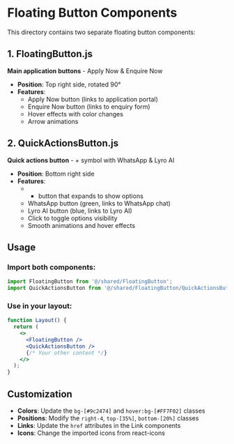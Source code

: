 # Floating Button Components

This directory contains two separate floating button components:

## 1. FloatingButton.js
**Main application buttons** - Apply Now & Enquire Now
- **Position**: Top right side, rotated 90°
- **Features**: 
  - Apply Now button (links to application portal)
  - Enquire Now button (links to enquiry form)
  - Hover effects with color changes
  - Arrow animations

## 2. QuickActionsButton.js
**Quick actions button** - + symbol with WhatsApp & Lyro AI
- **Position**: Bottom right side
- **Features**:
  - + button that expands to show options
  - WhatsApp button (green, links to WhatsApp chat)
  - Lyro AI button (blue, links to Lyro AI)
  - Click to toggle options visibility
  - Smooth animations and hover effects

## Usage

### Import both components:
```jsx
import FloatingButton from '@/shared/FloatingButton';
import QuickActionsButton from '@/shared/FloatingButton/QuickActionsButton';
```

### Use in your layout:
```jsx
function Layout() {
  return (
    <>
      <FloatingButton />
      <QuickActionsButton />
      {/* Your other content */}
    </>
  );
}
```

## Customization

- **Colors**: Update the `bg-[#9c2474]` and `hover:bg-[#FF7F02]` classes
- **Positions**: Modify the `right-4`, `top-[35%]`, `bottom-[20%]` classes
- **Links**: Update the `href` attributes in the Link components
- **Icons**: Change the imported icons from react-icons
